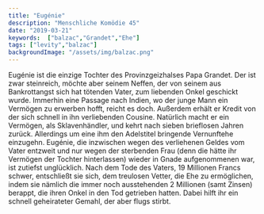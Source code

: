 ```yaml
---
title: "Eugénie"
description: "Menschliche Komödie 45"
date: "2019-03-21"
keywords:  ["balzac","Grandet","Ehe"]
tags: ["levity","balzac"]
backgroundImage: "/assets/img/balzac.png"
---
```



Eugénie ist die einzige Tochter des Provinzgeizhalses Papa Grandet. Der ist zwar steinreich, möchte aber seinem Neffen, der von seinem aus Bankrottangst sich hat tötenden Vater, zum liebenden Onkel geschickt wurde. Immerhin eine Passage nach Indien, wo der junge Mann ein Vermögen zu erwerben hofft, reicht es doch. Außerdem erhält er Kredit von der sich schnell in ihn verliebenden Cousine.
Natürlich macht er ein Vermögen, als Sklavenhändler, und kehrt nach sieben brieflosen Jahren zurück. Allerdings um eine ihm den Adelstitel bringende Vernunftehe einzugehn.
Eugénie, die inzwischen wegen des verliehenen Geldes vom Vater entzweit und nur wegen der sterbenden Frau (denn die hätte ihr Vermögen der Tochter hinterlassen) wieder in Gnade aufgenommenen war, ist zutiefst unglücklich. Nach dem Tode des Vaters, 19 Millionen Francs schwer, entschließt sie sich, dem treulosen Vetter, die Ehe zu ermöglichen, indem sie nämlich die immer noch ausstehenden 2 Millionen (samt Zinsen) berappt, die ihren Onkel in den Tod getrieben hatten. Dabei hilft ihr ein schnell geheirateter Gemahl, der aber flugs stirbt.